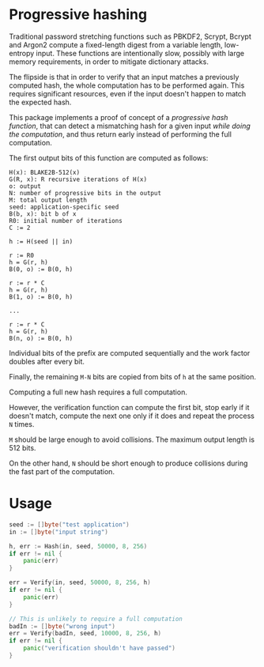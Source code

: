 # Progressive hashing

Traditional password stretching functions such as PBKDF2, Scrypt, Bcrypt and Argon2 compute a fixed-length digest from a variable length, low-entropy input. These functions are intentionally slow, possibly with large memory requirements, in order to mitigate dictionary attacks.

The flipside is that in order to verify that an input matches a previously computed hash, the whole computation has to be performed again. This requires significant resources, even if the input doesn't happen to match the expected hash.

This package implements a proof of concept of a _progressive hash function_, that can detect a mismatching hash for a given input _while doing the computation_, and thus return early instead of performing the full computation.

The first output bits of this function are computed as follows:

```text
H(x): BLAKE2B-512(x)
G(R, x): R recursive iterations of H(x)
o: output
N: number of progressive bits in the output
M: total output length
seed: application-specific seed
B(b, x): bit b of x
R0: initial number of iterations
C := 2

h := H(seed || in)

r := R0
h = G(r, h)
B(0, o) := B(0, h)

r := r * C
h = G(r, h)
B(1, o) := B(0, h)

...

r := r * C
h = G(r, h)
B(n, o) := B(0, h)
```

Individual bits of the prefix are computed sequentially and the work factor doubles after every bit.

Finally, the remaining `M-N` bits are copied from bits of `h` at the same position.

Computing a full new hash requires a full computation.

However, the verification function can compute the first bit, stop early if it doesn't match, compute the next one only if it does and repeat the process `N` times.

`M` should be large enough to avoid collisions. The maximum output length is 512 bits.

On the other hand, `N` should be short enough to produce collisions during the fast part of the computation.

# Usage

```go
seed := []byte("test application")
in := []byte("input string")

h, err := Hash(in, seed, 50000, 8, 256)
if err != nil {
	panic(err)
}

err = Verify(in, seed, 50000, 8, 256, h)
if err != nil {
	panic(err)
}

// This is unlikely to require a full computation
badIn := []byte("wrong input")
err = Verify(badIn, seed, 10000, 8, 256, h)
if err != nil {
	panic("verification shouldn't have passed")
}
```

